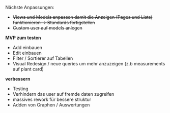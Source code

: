 Nächste Anpassungen:

- ~~Views und Models anpassen damit die Anzeigen (Pages und Lists) funktionieren -> Standards fertigstellen~~
- ~~Custom user auf models anlegen~~

**MVP zum testen**

- Add einbauen
- Edit einbauen
- Filter / Sortierer auf Tabellen
- Visual Redesign / neue queries um mehr anzuzeigen (z.b measurements auf plant card)

**verbessern**

- Testing
- Verhindern das user auf fremde daten zugreifen
- massives rework für bessere struktur
- Adden von Graphen / Auswertungen
